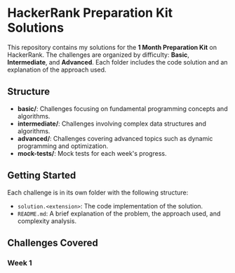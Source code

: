 # HackerRank Preparation Kit Solutions

This repository contains my solutions for the **1 Month Preparation Kit** on HackerRank. The challenges are organized by difficulty: **Basic**, **Intermediate**, and **Advanced**. Each folder includes the code solution and an explanation of the approach used.

## Structure
- **basic/**: Challenges focusing on fundamental programming concepts and algorithms.
- **intermediate/**: Challenges involving complex data structures and algorithms.
- **advanced/**: Challenges covering advanced topics such as dynamic programming and optimization.
- **mock-tests/**: Mock tests for each week's progress.

## Getting Started
Each challenge is in its own folder with the following structure:
- `solution.<extension>`: The code implementation of the solution.
- `README.md`: A brief explanation of the problem, the approach used, and complexity analysis.

## Challenges Covered
### Week 1
